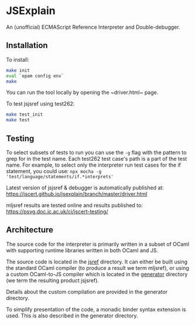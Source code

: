 # JSExplain

An (unofficial) ECMAScript Reference Interpreter and Double-debugger.

## Installation
To install:
```sh
make init
eval `opam config env`
make
```

You can run the tool locally by opening the ~driver.html~ page.

To test jsjsref using test262:
```sh
make test_init
make test
```
## Testing
To select subsets of tests to run you can use the `-g` flag with the
pattern to grep for in the test name. Each test262 test case's path is
a part of the test name. For example, to select only the interpreter
run test cases for the if statement, you could use:
`npx mocha -g 'test/language/statements/if.*interprets'`

Latest version of jsjsref & debugger is automatically published at:
https://jscert.github.io/jsexplain/branch/master/driver.html

mljsref results are tested online and results published to:
https://psvg.doc.ic.ac.uk/ci/jscert-testing/

## Architecture
The source code for the interpreter is primarily written in a subset of
OCaml with supporting runtime libraries written in both OCaml and JS.

The source code is located in the [jsref](./jsref) directory. It can either be built
using the standard OCaml compiler (to produce a result we term mljsref), or
using a custom OCaml-to-JS compiler which is located in the [generator](./generator)
directory (we term the resulting product jsjsref).

Details about the custom compilation are provided in the generator
directory.

To simplify presentation of the code, a monadic binder syntax extension is
used. This is also described in the generator directory.
